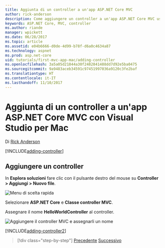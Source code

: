 ```yaml
---
title: Aggiunta di un controller a un'app ASP.NET Core MVC
author: rick-anderson
description: Come aggiungere un controller a un'app ASP.NET Core MVC usando Visual Studio per Mac
keywords: ASP.NET Core, MVC, controller
ms.author: riande
manager: wpickett
ms.date: 06/28/2017
ms.topic: article
ms.assetid: e04b6666-d0de-4d99-b78f-d6a0c4634a87
ms.technology: aspnet
ms.prod: asp.net-core
uid: tutorials/first-mvc-app-mac/adding-controller
ms.openlocfilehash: 3a5a05d21844a30f2482841488dd7d92e5ba0475
ms.sourcegitcommit: 9a9483aceb34591c97451997036a9120c3fe2baf
ms.translationtype: HT
ms.contentlocale: it-IT
ms.lasthandoff: 11/10/2017
---
```

# <a name="adding-a-controller-to-an-aspnet-core-mvc-app-with-visual-studio-for-mac"></a>Aggiunta di un controller a un'app ASP.NET Core MVC con Visual Studio per Mac

Di [Rick Anderson](https://twitter.com/RickAndMSFT)

[!INCLUDE[adding-controller](../../includes/mvc-intro/adding-controller1.md)]

## <a name="add-a-controller"></a>Aggiungere un controller 

In **Esplora soluzioni** fare clic con il pulsante destro del mouse su **Controller > Aggiungi > Nuovo file**.

![Menu di scelta rapida](adding-controller/_static/add_controller.png)

Selezionare **ASP.NET Core** e **Classe controller MVC**.

Assegnare il nome **HelloWorldController** al controller.

![Aggiungere il controller MVC e assegnarli un nome](adding-controller/_static/ac.png)

[!INCLUDE[adding-controller2](../../includes/mvc-intro/adding-controller2.md)]

>[!div class="step-by-step"]
[Precedente](../first-mvc-app/start-mvc.md)
[Successivo](adding-view.md)
